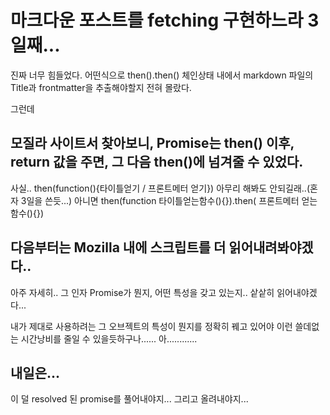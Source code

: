 # 마크다운 포스트를 fetching 구현하느라 3일째...

진짜 너무 힘들었다.
어떤식으로 then().then() 체인상태 내에서
markdown 파일의 Title과 frontmatter을 추출해야할지 전혀 몰랐다.

그런데
## 모질라 사이트서 찾아보니, Promise는 then() 이후, return 값을 주면, 그 다음 then()에 넘겨줄 수 있었다.

사실.. then(function(){타이틀얻기 / 프론트메터 얻기}) 아무리 해봐도 안되길래..(혼자 3일을 쓴듯...)
아니면 then(function 타이틀얻는함수(){}).then( 프론트메터 얻는 함수(){})

## 다음부터는 Mozilla 내에 스크립트를 더 읽어내려봐야겠다..
아주 자세히..
그 인자 Promise가 뭔지, 어떤 특성을 갖고 있는지.. 샅샅히 읽어내야겠다...

내가 제대로 사용하려는 그 오브젝트의 특성이 뭔지를 정확히 꿰고 있어야
이런 쓸데없는 시간낭비를 줄일 수 있을듯하구나......
아............




## 내일은... 

이 덜 resolved 된 promise를 풀어내야지...
그리고 올려내야지...